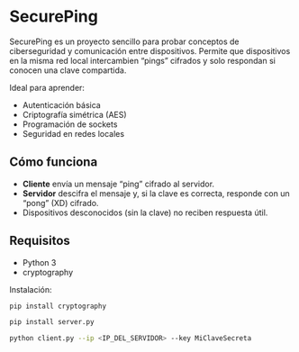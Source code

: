 # SecurePing

SecurePing es un proyecto sencillo para probar conceptos de ciberseguridad y comunicación entre dispositivos. Permite que dispositivos en la misma red local intercambien “pings” cifrados y solo respondan si conocen una clave compartida.

Ideal para aprender:
- Autenticación básica
- Criptografía simétrica (AES)
- Programación de sockets
- Seguridad en redes locales

## Cómo funciona

- **Cliente** envía un mensaje “ping” cifrado al servidor.
- **Servidor** descifra el mensaje y, si la clave es correcta, responde con un “pong” (XD) cifrado.
- Dispositivos desconocidos (sin la clave) no reciben respuesta útil.

## Requisitos

- Python 3
- cryptography

Instalación:
```bash
pip install cryptography

pip install server.py

python client.py --ip <IP_DEL_SERVIDOR> --key MiClaveSecreta



